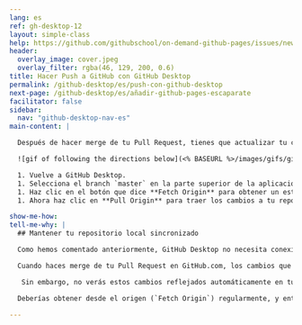```yaml
---
lang: es
ref: gh-desktop-12
layout: simple-class
help: https://github.com/githubschool/on-demand-github-pages/issues/new?title=I%20need%20help&body=Describe%20what%20you%20need%20help%20with%20here.&labels=Help%20Wanted
header:
  overlay_image: cover.jpeg
  overlay_filter: rgba(46, 129, 200, 0.6)
title: Hacer Push a GitHub con GitHub Desktop
permalink: /github-desktop/es/push-con-github-desktop
next-page: /github-desktop/es/añadir-github-pages-escaparate
facilitator: false
sidebar:
  nav: "github-desktop-nav-es"
main-content: |

  Después de hacer merge de tu Pull Request, tienes que actualizar tu copia local del repositorio.

  ![gif of following the directions below](<% BASEURL %>/images/gifs/github-desktop/sync-changes.gif)

  1. Vuelve a GitHub Desktop.
  1. Selecciona el branch `master` en la parte superior de la aplicación.
  1. Haz clic en el botón que dice **Fetch Origin** para obtener un estado actualizado sobre el repositorio remoto.
  1. Ahora haz clic en **Pull Origin** para traer los cambios a tu repositorio local.

show-me-how:
tell-me-why: |
  ## Mantener tu repositorio local sincronizado

  Como hemos comentado anteriormente, GitHub Desktop no necesita conexión a internet, lo que significa que no se comunica con repositorios remotos a no ser que se le indique expresamente que lo haga.

  Cuando haces merge de tu Pull Request en GitHub.com, los cambios que hiciste localmente se combinan con el branch `master` en el repositorio _remoto_ en GitHub.

   Sin embargo, no verás estos cambios reflejados automáticamente en tu copia local del repositorio hasta que lo actualices desde _origin_.

  Deberías obtener desde el origen (`Fetch Origin`) regularmente, y entonces hacer `pull` o `push` según sea necesario para asegurarte de que siempre estás trabajando con las copias más recientes de los archivos de tu repositorio.

---
```

